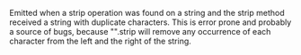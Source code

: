 Emitted when a strip operation was found on a string and the strip method received
a string with duplicate characters. This is error prone and probably a source of bugs,
because "".strip will remove any occurrence of each character from the left and the right
of the string.
